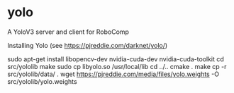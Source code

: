 # yolo

A YoloV3 server and client for RoboComp


Installing Yolo (see https://pjreddie.com/darknet/yolo/)

sudo apt-get install libopencv-dev nvidia-cuda-dev nvidia-cuda-toolkit 
cd src/yololib make sudo cp libyolo.so /usr/local/lib 
cd ../.. 
cmake . 
make 
cp -r src/yololib/data/ . wget https://pjreddie.com/media/files/yolo.weights -O src/yololib/yolo.weights
